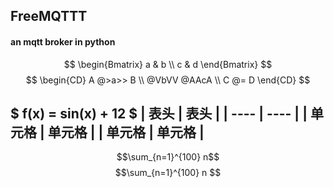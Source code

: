 ## FreeMQTTT
#### an mqtt broker in python
$$
\begin{Bmatrix}
   a & b \\
   c & d
\end{Bmatrix}
$$
$$
\begin{CD}
   A @>a>> B \\
@VbVV @AAcA \\
   C @= D
\end{CD}
$$ 

$
f(x) = sin(x) + 12
$
|  表头   | 表头  |
|  ----  | ----  |
| 单元格  | 单元格 |
| 单元格  | 单元格 |
-------------------
$$\sum_{n=1}^{100} n$$
$$\sum_{n=1}^{100} n $$
